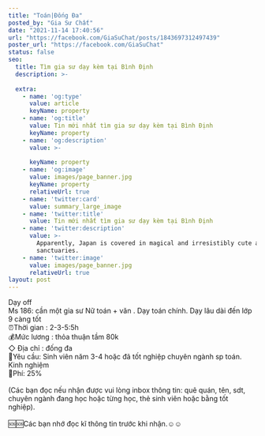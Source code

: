 ```yaml
---
title: "Toán|Đống Đa"
posted_by: "Gia Sư Chất"
date: "2021-11-14 17:40:56"
url: "https://facebook.com/GiaSuChat/posts/1843697312497439"
poster_url: "https://facebook.com/GiaSuChat"
status: false
seo:
  title: Tìm gia sư dạy kèm tại Bình Định
  description: >-
    
  extra:
    - name: 'og:type'
      value: article
      keyName: property
    - name: 'og:title'
      value: Tin mới nhất tìm gia sư dạy kèm tại Bình Định
      keyName: property
    - name: 'og:description'
      value: >-
        
      keyName: property
    - name: 'og:image'
      value: images/page_banner.jpg
      keyName: property
      relativeUrl: true
    - name: 'twitter:card'
      value: summary_large_image
    - name: 'twitter:title'
      value: Tin mới nhất tìm gia sư dạy kèm tại Bình Định
    - name: 'twitter:description'
      value: >-
        Apparently, Japan is covered in magical and irresistibly cute animal
        sanctuaries.
    - name: 'twitter:image'
      value: images/page_banner.jpg
      relativeUrl: true
layout: post
---
```

Dạy off<br>Ms 186: cần một gia sư Nữ toán + văn . Dạy toán chính. Dạy lâu dài đến lớp 9 càng tốt<br>⏰Thời gian : 2-3-5:5h<br>💰Mức lương : thỏa thuận tầm 80k<br>◇ Địa chỉ : đống đa<br>📒Yêu cầu: Sinh viên năm 3-4 hoặc đã tốt nghiệp chuyên ngành sp toán. Kinh nghiệm<br>💸Phí: 25%<br><br>(Các bạn đọc nếu nhận được vui lòng inbox thông tin: quê quán, tên, sdt, chuyên ngành đang học hoặc từng học, thẻ sinh viên hoặc bằng tốt nghiệp).<br><br>🆘🆘Các bạn nhớ đọc kĩ thông tin trước khi nhận.☺️☺️

